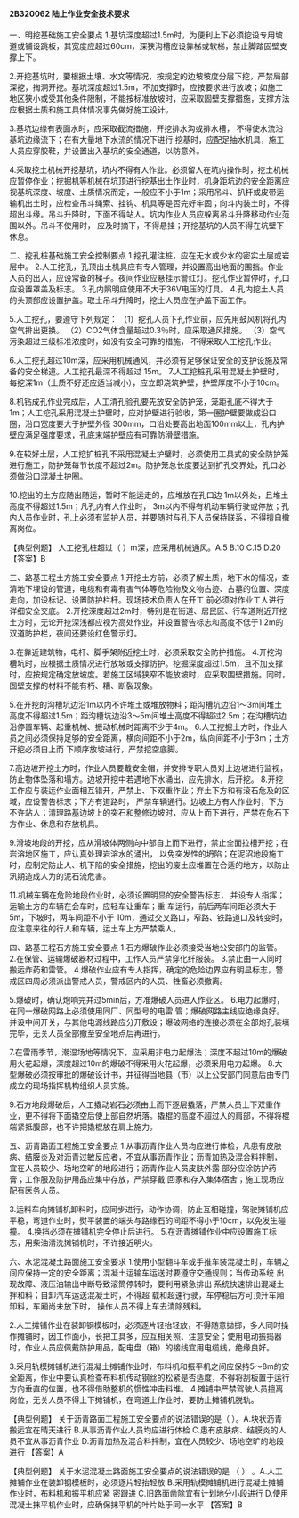 #### 2B320062	陆上作业安全技术要求
一、明挖基础施工安全要点
1.基坑深度超过1.5m时，为便利上下必须挖设专用坡道或铺设跳板，其宽度应超过60cm，深狭沟槽应设靠梯或软梯，禁止脚踏固壁支撑上下。

2.开挖基坑时，要根据土壤、水文等情况，按规定的边坡坡度分层下挖，严禁局部深挖，掏洞开挖。基坑深度超过1.5m，不加支撑时，应按要求进行放坡；如施工地区狭小或受其他条件限制，不能按标准放坡时，应采取固壁支撑措施，支撑方法应根据土质和施工具体情况事先做好施工设计。

3.基坑边缘有表面水时，应采取截流措施，开挖排水沟或排水槽， 不得使水流沿基坑边缘流下；在有大量地下水流的情况下进行
挖基时，应配足抽水机具，施工人员应穿胶鞋，并设置出入基坑的安全通道，以防意外。

4.采取挖土机械开挖基坑，坑内不得有人作业。必须留人在坑内操作时，挖土机械应暂停作业；挖掘机等机械在坑顶进行挖基出土作业时，机身距坑边的安全距离应视基坑深度、坡度、土质情况而定，一般应不小于1m；采用吊斗、扒杆或皮带运输机出土时，应检查吊斗绳索、挂钩、机具等是否完好牢固；向斗内装土时，不得超出斗缘。吊斗升降时，下面不得站人。坑内作业人员应躲离吊斗升降移动作业范围以外。吊斗不使用时， 应及时摘下，不得悬挂；开挖基坑的人员不得在坑壁下休息。

二、挖孔桩基础施工安全控制要点
1.挖孔灌注桩，应在无水或少水的密实土层或岩层中。
2.人工挖孔，孔顶出土机具应有专人管理，并设置高出地面的围挡。作业人员的出入，应设常备的梯子。夜间作业应悬挂示警红灯。挖孔作业暂停时，孔口应设置罩盖及标志。
3.孔内照明应使用不大于36V电压的灯具。
4.孔内挖土人员的头顶部应设置护盖。取土吊斗升降时，挖土人员应在护盖下面工作。

5.人工挖孔，要遵守下列规定：
（1）挖孔人员下孔作业前，应先用鼓风机将孔内空气排出更换。
（2）CO2气体含量超过0.3％时，应采取通风措施。
（3）空气污染超过三级标准浓度时，如没有安全可靠的措施， 不得采取人工挖孔作业。

6.人工挖孔超过10m深，应采用机械通风，并必须有足够保证安全的支护设施及常备的安全梯道。人工挖孔最深不得超过
15m。
7.人工挖桩孔采用混凝土护壁时，每挖深1m（土质不好还应适当减小），应立即浇筑护壁，护壁厚度不小于10cm。

8.机钻成孔作业完成后，人工清孔验孔要先放安全防护笼，笼距孔底不得大于1m；人工挖孔采用混凝土护壁时，应对护壁进行验收，第一圈护壁要做成沿口圈，沿口宽度要大于护壁外径
300mm，口沿处要高出地面100mm以上，孔内护壁应满足强度要求，孔底末端护壁应有可靠防滑壁措施。

9.在较好土层，人工挖扩桩孔不采用混凝土护壁时，必须使用工具式的安全防护笼进行施工，防护笼每节长度不超过2m。防护笼总长度要达到扩孔交界处，孔口必须做沿口混凝土护圈。

10.挖出的土方应随出随运，暂时不能运走的，应堆放在孔口边
1m以外处，且堆土高度不得超过1.5m；凡孔内有人作业时，
3m以内不得有机动车辆行驶或停放；孔内人员作业时，孔上必须有监护人员，并要随时与孔下人员保持联系，不得擅自撤离岗位。

【典型例题】
人工挖孔桩超过（	）m深，应采用机械通风。A.5
B.10 C.15 D.20
【答案】B

三、路基工程土方施工安全要点
1.开挖土方前，必须了解土质，地下水的情况，查清地下埋设的管道，电缆和有毒有害气体等危险物及文物古迹、古墓的位置、深度走向，加设标记、设置防护栏杆。现场技术负责人在开工 前必须对作业工人进行详细安全交底。
2.开挖深度超过2m时，特别是在街道、居民区、行车道附近开挖土方时，无论开挖深浅都应视为高处作业，并设置警告标志和高度不低于1.2m的双道防护栏，夜间还要设红色警示灯。

3.在靠近建筑物，电杆、脚手架附近挖土时，必须采取安全防护措施。
4.开挖沟槽坑时，应根据土质情况进行放坡或支撑防护。挖掘深度超过1.5m，且不加支撑时，应按规定确定放坡度。若施工区域狭窄不能放坡时，应采取围壁措施。同时，固壁支撑的材料不能有朽、糟、断裂现象。

5.在开挖的沟槽坑边沿1m以内不许堆土或堆放物料；距沟槽坑边沿1～3m间堆土高度不得超过1.5m；距沟槽坑边沿3～5m间堆土高度不得超过2.5m；在沟槽坑边沿停置车辆、起重机械、振动机械时距离不少于4m。
6.人工挖掘土方时，作业人员之间必须保持足够的安全距离，横向间距不小于2m，纵向间距不小于3m；土方开挖必须自上而 下顺序放坡进行，严禁挖空底脚。

7.高边坡开挖土方时，作业人员要戴安全帽，并安排专职人员对上边坡进行监视，防止物体坠落和塌方。边坡开挖中若遇地下水涌出，应先排水，后开挖。
8.开挖工作应与装运作业面相互错开，严禁上、下双重作业；弃土下方和有滚石危及的区域，应设警告标志；下方有道路时， 严禁车辆通行。边坡上方有人作业时，下方不许站人；清理路基边坡上的突石和整修边坡时，应从上而下进行，严禁在危石下方作业、休息和存放机具。

9.滑坡地段的开挖，应从滑坡体两侧向中部自上而下进行，禁止全面拉槽开挖；在岩溶地区施工，应认真处理岩溶水的涌出， 以免突发性的坍陷；在泥沼地段施工时，应制定防止人、机下陷的安全措施，挖出的废土应堆置在合适的地方，以防止汛期造成人为的泥石流危害。

11.机械车辆在危险地段作业时，必须设置明显的安全警告标志， 并设专人指挥；运输土方的车辆在会车时，应轻车让重车；重
车运行，前后两车间距必须大于5m，下坡时，两车间距不小于
10m，通过交叉路口，窄路、铁路道口及转变时，应注意来往的行人和车辆，运土车上方严禁乘人。

四、路基工程石方施工安全要点
1.石方爆破作业必须接受当地公安部门的监管。
2.在保管、运输爆破器材过程中，工作人员严禁穿化纤服装。
3.禁止由一人同时搬运炸药和雷管。
4.爆破作业应有专人指挥，确定的危险边界应有明显标志，警戒区四周必须派出警戒人员，警戒区内的人员、牲畜必须撤离。

5.爆破时，确认炮响完并过5min后，方准爆破人员进入作业区。
6.电力起爆时，在同一爆破网路上必须使用同厂、同型号的电雷  管；爆破网路主线应绝缘良好。并设中间开关，与其他电源线路应分开敷设；爆破网络的连接必须在全部炮孔装填完毕，无关人员全部撤至安全地点后再进行。

7.在雷雨季节，潮湿场地等情况下，应采用非电力起爆法；深度不超过10m的爆破用火花起爆，深度超过10m的爆破不得采用火花起爆，必须采用电力起爆。
8.大型爆破必须按审批的爆破设计书，并征得当地县（市）以上公安部门同意后由专门成立的现场指挥机构组织人员实施。

9.石方地段爆破后，人工撬动岩石必须由上而下逐层撬落，严禁人员上下双重作业，更不得将下面撬空后使上部自然坍落。撬棍的高度不超过人的肩部，不得将棍端紧抵腹部，也不许把撬棍放在肩上施力。

五、沥青路面工程施工安全要点
1.从事沥青作业人员均应进行体检，凡患有皮肤病、结膜炎及对沥青过敏反应者，不宜从事沥青作业；沥青加热及混合料拌制， 宜在人员较少、场地空旷的地段进行；沥青作业人员皮肤外露 部分应涂防护药膏；工作服及防护用品应集中存放，严禁穿戴 回家和存入集体宿舍；施工现场应配有医务人员。

3.运料车向摊铺机卸料时，应同步进行，动作协调，防止互相碰撞，驾驶摊铺机应平稳，弯道作业时，熨平装置的端头与路缘石的间距不得小于10cm，以免发生碰撞。
4.换挡必须在摊铺机完全停止后进行。
5.在沥青摊铺作业中应设置施工标志，用柴油清洗摊铺机时，不许接近明火。

六、水泥混凝土路面施工安全要求
1.使用小型翻斗车或手推车装混凝土时，车辆之间应保持一定的安全距离；混凝土运输车运送时要遵守交通规则；当传动系统 出现故障、液压油输出中断导致滚筒停转时，要利用紧急排出 系统快速排出混凝土拌和料；自卸汽车运送混凝土时，不得超 载和超速行驶，车停稳后方可顶升车厢卸料，车厢尚未放下时， 操作人员不得上车去清除残料。

2.人工摊铺作业在装卸钢模板时，必须逐片轻抬轻放，不得随意拋掷，多人同时操作摊铺时，因工作面小，长把工具多，应互相关照、注意安全；使用电动振捣器时，作业人员应佩戴防护用品，配电盘（箱）的接线宜用电缆线，绝缘良好。

3.采用轨模摊铺机进行混凝土摊铺作业时，布料机和振平机之间应保持5〜8m的安全距离，作业中要认真检查布料机传动钢丝的松紧是否适度，不得将刮板置于运行方向垂直的位置，也不得借助整机的惯性冲击料堆。
4.摊铺中严禁驾驶人员擅离岗位，无关人员不得上下摊铺机，在弯道上作业时，要防止摊铺机脱轨。

【典型例题】
关于沥青路面工程施工安全要点的说法错误的是（	）。A.块状沥青搬运宜在晴天进行
B.从事沥青作业人员均应进行体检
C.患有皮肤病、结膜炎的人员不宜从事沥青作业
D.沥青加热及混合料拌制，宜在人员较少、场地空旷的地段进行
【答案】A

【典型例题】
关于水泥混凝土路面施工安全要点的说法错误的是
（	） 。A.人工摊铺作业在装卸钢模板时，必须逐片轻抬轻放
B.采用轨模摊铺机进行混凝土摊铺作业时，布料机和振平机应紧  密跟进
C.旧路面凿除宜有计划地分小段进行
D.使用混凝土抹平机作业时，应确保抹平机的叶片处于同一水平
【答案】B